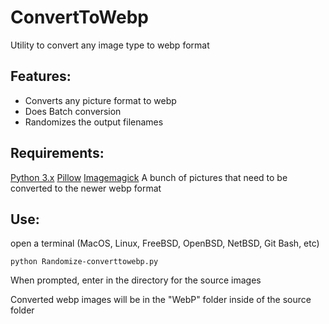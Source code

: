 
# ConvertToWebp
Utility to convert any image type to webp format

## Features:

 - Converts any picture format to webp  
 - Does Batch conversion 
 - Randomizes the output filenames

## Requirements:

[Python 3.x](https://www.python.org/downloads/)
[Pillow](https://pypi.org/project/Pillow/)
[Imagemagick](https://imagemagick.org/script/download.php)
A bunch of pictures that need to be converted to the newer webp format


## Use:
open a terminal (MacOS, Linux, FreeBSD, OpenBSD, NetBSD, Git Bash, etc)

    python Randomize-converttowebp.py
    
When prompted, enter in the directory for the source images

Converted webp images will be in the "WebP" folder inside of the source folder
